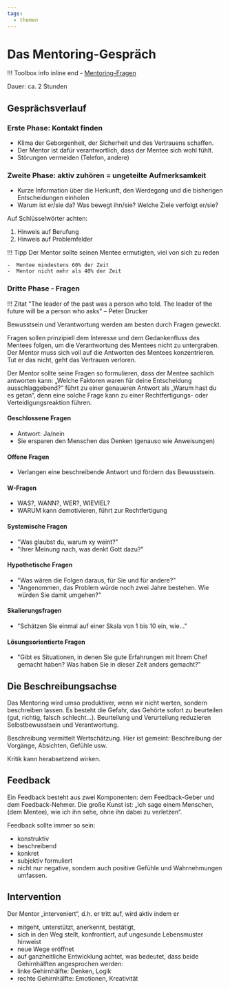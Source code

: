 ```yaml
---
tags:
  - themen
---
```



# Das Mentoring-Gespräch

!!! Toolbox info inline end
    - [Mentoring-Fragen](../tools/mentoring-fragen.md)

Dauer: ca. 2 Stunden


## Gesprächsverlauf

### Erste Phase: Kontakt finden

- Klima der Geborgenheit, der Sicherheit und des Vertrauens schaffen. 
- Der Mentor ist dafür verantwortlich, dass der Mentee sich wohl fühlt.
- Störungen vermeiden (Telefon, andere)


### Zweite Phase: aktiv zuhören = ungeteilte Aufmerksamkeit

- Kurze Information über die Herkunft, den Werdegang und die bisherigen Entscheidungen einholen
- Warum ist er/sie da? Was bewegt ihn/sie? Welche Ziele verfolgt er/sie?

Auf Schlüsselwörter achten:

  1. Hinweis auf Berufung
  1. Hinweis auf Problemfelder


!!! Tipp
    Der Mentor sollte seinen Mentee ermutigten, viel von sich zu reden

    -  Mentee mindestens 60% der Zeit
    -  Mentor nicht mehr als 40% der Zeit


### Dritte Phase - Fragen

!!! Zitat
    "The leader of the past was a person who told. The leader of the future
    will be a person who asks" – Peter Drucker

Bewusstsein und Verantwortung werden am besten durch Fragen geweckt.

Fragen sollen prinzipiell dem Interesse und dem Gedankenfluss des Mentees
folgen, um die Verantwortung des Mentees nicht zu untergraben. Der Mentor muss
sich voll auf die Antworten des Mentees konzentrieren.
Tut er das nicht, geht das Vertrauen verloren.

Der Mentor sollte seine Fragen so formulieren, dass der Mentee sachlich
antworten kann: „Welche Faktoren waren für deine Entscheidung ausschlaggebend?“
führt zu einer genaueren Antwort als „Warum hast du es getan“,
denn eine solche Frage kann zu einer Rechtfertigungs- oder
Verteidigungsreaktion führen.


#### Geschlossene Fragen

- Antwort: Ja/nein
- Sie ersparen den Menschen das Denken (genauso wie Anweisungen)

#### Offene Fragen

- Verlangen eine beschreibende Antwort und fördern das Bewusstsein.

#### W-Fragen

- WAS?, WANN?, WER?, WIEVIEL?
- WARUM kann demotivieren, führt zur Rechtfertigung

#### Systemische Fragen

- "Was glaubst du, warum xy weint?"
- "Ihrer Meinung nach, was denkt Gott dazu?"

#### Hypothetische Fragen

- "Was wären die Folgen daraus, für Sie und für andere?"
- "Angenommen, das Problem würde noch zwei Jahre bestehen. Wie würden Sie damit umgehen?"

#### Skalierungsfragen

- "Schätzen Sie einmal auf einer Skala von 1 bis 10 ein, wie..."

#### Lösungsorientierte Fragen

- "Gibt es Situationen, in denen Sie gute Erfahrungen mit Ihrem Chef
gemacht haben? Was haben Sie in dieser Zeit anders gemacht?"



## Die Beschreibungsachse

Das Mentoring wird umso produktiver, wenn wir nicht werten, sondern beschreiben lassen. Es besteht die Gefahr, das Gehörte sofort zu beurteilen (gut, richtig, falsch schlecht...). Beurteilung und Verurteilung reduzieren Selbstbewusstsein und Verantwortung.

Beschreibung vermittelt Wertschätzung. Hier ist gemeint: Beschreibung der Vorgänge, Absichten, Gefühle usw.

Kritik kann herabsetzend wirken.


## Feedback

Ein Feedback besteht aus zwei Komponenten: dem Feedback-Geber und dem Feedback-Nehmer. Die große Kunst ist: „Ich sage einem Menschen, (dem Mentee), wie ich ihn sehe, ohne ihn dabei zu verletzen“.

Feedback sollte immer so sein:

- konstruktiv
- beschreibend
- konkret
- subjektiv formuliert
- nicht nur negative, sondern auch positive Gefühle und Wahrnehmungen umfassen.

## Intervention

Der Mentor „interveniert“, d.h. er tritt auf, wird aktiv indem er

- mitgeht, unterstützt, anerkennt, bestätigt,
- sich in den Weg stellt, konfrontiert, auf ungesunde Lebensmuster hinweist
- neue Wege eröffnet
- auf ganzheitliche Entwicklung achtet, was bedeutet, dass beide Gehirnhälften angesprochen werden:
- linke Gehirnhälfte: Denken, Logik
- rechte Gehirnhälfte: Emotionen, Kreativität


